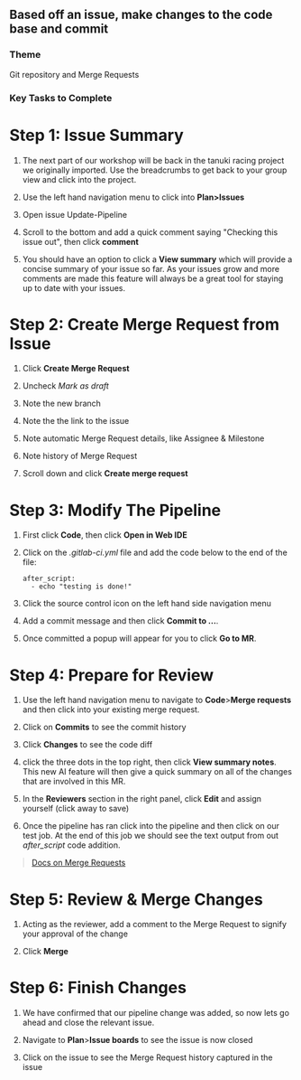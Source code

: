 ## Based off an issue, make changes to the code base and commit

### Theme

Git repository and Merge Requests

### Key Tasks to Complete

# Step 1: Issue Summary

1. The next part of our workshop will be back in the tanuki racing project we originally imported. Use the breadcrumbs to get back to your group view and click into the project.
  
2. Use the left hand navigation menu to click into **Plan>Issues**
  
3. Open issue Update-Pipeline

4. Scroll to the bottom and add a quick comment saying "Checking this issue out", then click **comment**
  
4. You should have an option to click a **View summary** which will provide a concise summary of your issue so far. As your issues grow and more comments are made this feature will always be a great tool for staying up to date with your issues.

# Step 2: Create Merge Request from Issue

1. Click **Create Merge Request**

2. Uncheck _Mark as draft_
  
3. Note the new branch
  
4. Note the the link to the issue
  
5. Note automatic Merge Request details, like Assignee & Milestone
  
6. Note history of Merge Request
  
7. Scroll down and click **Create merge request**

# Step 3: Modify The Pipeline

1. First click **Code**, then click **Open in Web IDE**
  
2. Click on the _.gitlab-ci.yml_ file and add the code below to the end of the file:

    ```
    after_script:
      - echo "testing is done!"
    ```

3. Click the source control icon on the left hand side navigation menu
  
4. Add a commit message and then click **Commit to ...**.

5. Once committed a popup will appear for you to click **Go to MR**.

# Step 4: Prepare for Review

1. Use the left hand navigation menu to navigate to **Code**>**Merge requests** and then click into your existing merge request.
  
2. Click on **Commits** to see the commit history
  
3. Click **Changes** to see the code diff
  
4. click the three dots in the top right, then click **View summary notes**. This new AI feature will then give a quick summary on all of the changes that are involved in this MR.
  
5. In the **Reviewers** section in the right panel, click **Edit** and assign yourself (click away to save)
  
6. Once the pipeline has ran click into the pipeline and then click on our test job. At the end of this job we should see the text output from out _after_script_ code addition.

> [Docs on Merge Requests](https://docs.gitlab.com/ee/user/project/merge_requests/)

# Step 5: Review & Merge Changes

1. Acting as the reviewer, add a comment to the Merge Request to signify your approval of the change
  
2. Click **Merge**

# Step 6: Finish Changes

1. We have confirmed that our pipeline change was added, so now lets go ahead and close the relevant issue.
  
2. Navigate to **Plan**>**Issue boards** to see the issue is now closed
  
3. Click on the issue to see the Merge Request history captured in the issue
